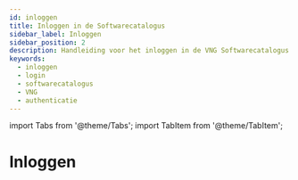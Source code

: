```yaml
---
id: inloggen
title: Inloggen in de Softwarecatalogus
sidebar_label: Inloggen
sidebar_position: 2
description: Handleiding voor het inloggen in de VNG Softwarecatalogus
keywords:
  - inloggen
  - login
  - softwarecatalogus
  - VNG
  - authenticatie
---
```


import Tabs from '@theme/Tabs';
import TabItem from '@theme/TabItem';

# Inloggen

